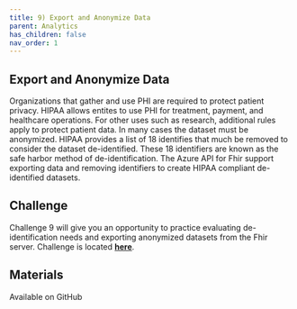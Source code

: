 ```yaml
---
title: 9) Export and Anonymize Data 
parent: Analytics
has_children: false
nav_order: 1
---
```


## Export and Anonymize Data

Organizations that gather and use PHI are required to protect patient privacy. HIPAA allows entites to use PHI for treatment, payment, and healthcare operations. For other uses such as research, additional rules apply to protect patient data. In many cases the dataset must be anonymized. HIPAA provides a list of 18 identifies that much be removed to consider the dataset de-identified. These 18 identifiers are known as the safe harbor method of de-identification. The Azure API for Fhir support exporting data and removing identifiers to create HIPAA compliant de-identified datasets.

## Challenge 
Challenge 9 will give you an opportunity to practice evaluating de-identification needs and exporting anonymized datasets from the Fhir server. Challenge is located **[here](https://github.com/microsoft/openhack-mc4h/tree/main/Challenge-9)**.


## Materials   
Available on GitHub
